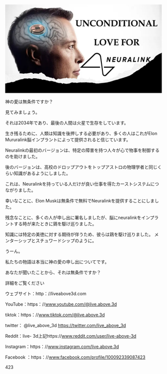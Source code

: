 ![Video cover image](../cover.jpeg "cover-photo")

神の愛は無条件ですか？

見てみましょう。

それは2034年であり、最後の人間は火星で生存をしています。

生き残るために、人類は知識を後押しする必要があり、多くの人はこれがElon Mururalink脳インプラントによって提供されると信じています。

Neuralinkの最初のバージョンは、特定の障害を持つ人々が心で物事を制御するのを助けました。

後のバージョンは、高校のドロップアウトをトップアストロの物理学者と同じくらい知識があるようにしました。

これは、Neuralinkを持っている人だけが良い仕事を得たカーストシステムにつながりました。

幸いなことに、Elon Muskは無条件で無料でNeuralinkを提供することにしました。

残念なことに、多くの人が申し出に署名しましたが、脳にneuralinkをインプラントする時が来たときに鶏を駆け巡りました。

知識には特定の美徳に対する期待が伴うため、彼らは鶏を駆け巡りました。 メンターシップとスチュワードシップのように。

うーん。

私たちの物語は本当に神の愛の申し出についてです。

あなたが聞いたことから、それは無条件ですか？

詳細をご覧ください

ウェブサイト：http：//liveabove3d.com

 YouTube：https：//www.youtube.com/@live.above.3d 

tiktok：https：//www.tiktok.com/@live.above.3d

twitter： @live_above_3d https://twitter.com/live_above_3d

 Reddit：live- 3d上記https://www.reddit.com/user/live-above-3d

 Instagram：https：//www.instagram.com/live.above.3d

Facebook ：https：//www.facebook.com/profile/100092339087423

423